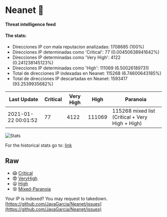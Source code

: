 # Neanet :hocho:
#### Threat intelligence feed
#### The stats:

- Direcciones IP con mala reputacion analizadas: 1708685 (100%)
- Direcciones IP determinadas como 'Critical':  77 (0.00450638941642%)
- Direcciones IP determinadas como 'Very High':  4122 (0.241238145123%)
- Direcciones IP determinadas como 'High':  111069 (6.50026189731)
- Total de direcciones IP indexadas en Neanet:  115268 (6.74600643185%)
- Total de direcciones IP descartadas en Neanet:  1593417 (93.2539935682%)

| Last Update | Critical | Very High | High | Paranoia |
| --- | --- | --- | --- | --- |
| 2021-01-22 00:01:52 | 77 | 4122 | 111069 | 115268 mixed list (Critical + Very High + High)|

![Stats](https://docs.google.com/spreadsheets/d/e/2PACX-1vSnaNMIXVabIpDJjufMlzH7poXnshF3mgd8Is1g9ytUEzVsP5my4Trn8f-xkoLLQ38xpL3HtmUexLo6/pubchart?oid=501124687&format=image)

For the historical stats go to: [link](/stats.csv)
## Raw
- :scream: [Critical](https://raw.githubusercontent.com/JavaGarcia/Neanet/master/blacklists/neanet_critical.txt)
- :fearful: [VeryHigh](https://raw.githubusercontent.com/JavaGarcia/Neanet/master/blacklists/neanet_veryHigh.txtt)
- :frowning: [High](https://raw.githubusercontent.com/JavaGarcia/Neanet/master/blacklists/neanet_high.txt)
- :dizzy_face: [Mixed-Paranoia](https://raw.githubusercontent.com/JavaGarcia/Neanet/master/blacklists/neanet_all.txt)


Your IP is indexed? You may request to takedown. [https://github.com/JavaGarcia/Neanet/issues](https://github.com/JavaGarcia/Neanet/issues)





















































































































































































































































































































































































































































































































































































































































































































































































































































































































































































































































































































































































































































































































































































































































































































































































































































































































































































































































































































































































































































































































































































































































































































































































































































































































































































































































































































































































































































































































































































































































































































































































































































































































































































































































































































































































































































































































































































































